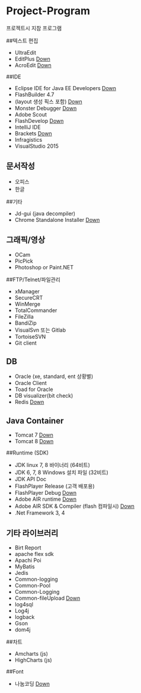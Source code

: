 # Project-Program
프로젝트시 지참 프로그램

##텍스트 편집
+ UltraEdit
+ EditPlus [Down](http://editplus.co.kr/kr/download.html)
+ AcroEdit [Down](http://www.acrosoft.pe.kr/board/download)

##IDE
+ Eclipse IDE for Java EE Developers [Down](http://www.eclipse.org/downloads/)
+ FlashBuilder 4.7
+ (layout 생성 픽스 포함) [Down](https://helpx.adobe.com/flash-builder/kb/flex-new-project-issue--.html)
+ Monster Debugger [Down](http://www.monsterdebugger.com/downloads)
+ Adobe Scout
+ FlashDevelop [Down](http://www.flashdevelop.org/community/viewforum.php?f=11)
+ IntelliJ IDE
+ Brackets [Down](http://brackets.io/)
+ Infragistics 
+ VisualStudio 2015

## 문서작성
+ 오피스
+ 한글

##기타 
+ Jd-gui (java decompiler)
+ Chrome Standalone Installer [Down](http://www.google.com/chrome/eula.html?system=true&standalone=1)

## 그래픽/영상
+ OCam 
+ PicPick
+ Photoshop or Paint.NET

##FTP/Telnet/파일관리
+ xManager 
+ SecureCRT
+ WinMerge
+ TotalCommander 
+ FileZilla 
+ BandiZip
+ VisualSvn 또는 Gitlab
+ TortoiseSVN
+ Git client

## DB
+ Oracle (xe, standard, ent 상황별)
+ Oracle Client
+ Toad for Oracle
+ DB visualizer(bit check)
+ Redis [Down](http://redis.io/download)

## Java Container
+ Tomcat 7 [Down](http://tomcat.apache.org/download-70.cgi)
+ Tomcat 8 [Down](http://tomcat.apache.org/download-80.cgi)

##Runtime (SDK)
+ JDK linux 7, 8 바이너리 (64비트)
+ JDK 6, 7, 8 Windows 설치 파일 (32비트)
+ JDK API Doc
+ FlashPlayer Release (고객 배포용)
+ FlashPlayer Debug [Down](https://www.adobe.com/support/flashplayer/debug_downloads.html)
+ Adobe AIR runtime [Down](http://www.adobe.com/products/air/runtime-distribution3.html)
+ Adobe AIR SDK & Compiler (flash 컴파일시)  [Down](http://www.adobe.com/devnet/air/air-sdk-download.html)
+ .Net Framework 3, 4

## 기타 라이브러리
+ Birt Report
+ apache flex sdk
+ Apachi Poi 
+ MyBatis
+ Jedis
+ Common-logging
+ Common-Pool
+ Common-Logging
+ Common-fileUpload [Down](https://commons.apache.org/proper/commons-fileupload/)
+ log4sql
+ Log4j
+ logback
+ Gson
+ dom4j

##차트
+ Amcharts (js)
+ HighCharts (js)

##Font
+ 나눔코딩 [Down](http://dev.naver.com/projects/nanumfont/)
